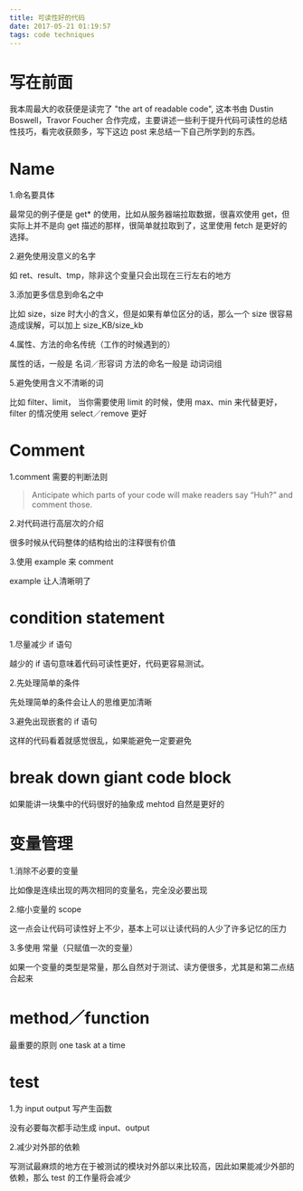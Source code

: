 ```yaml
---
title: 可读性好的代码
date: 2017-05-21 01:19:57
tags: code techniques
---
```


# 写在前面
我本周最大的收获便是读完了 "the art of readable code", 这本书由 Dustin Boswell，Travor Foucher 合作完成，主要讲述一些利于提升代码可读性的总结性技巧，看完收获颇多，写下这边 post 来总结一下自己所学到的东西。

# Name
1.命名要具体

最常见的例子便是 get* 的使用，比如从服务器端拉取数据，很喜欢使用 get，但实际上并不是向 get 描述的那样，很简单就拉取到了，这里使用 fetch 是更好的选择。

2.避免使用没意义的名字

如 ret、result、tmp，除非这个变量只会出现在三行左右的地方

3.添加更多信息到命名之中

比如 size，size 时大小的含义，但是如果有单位区分的话，那么一个 size 很容易造成误解，可以加上 size_KB/size_kb

4.属性、方法的命名传统（工作的时候遇到的）

属性的话，一般是 名词／形容词
方法的命名一般是 动词词组

5.避免使用含义不清晰的词

比如 filter、limit， 当你需要使用 limit 的时候，使用 max、min 来代替更好，filter 的情况使用 select／remove 更好

# Comment
1.comment 需要的判断法则
> Anticipate which parts of your code will make readers say “Huh?” and comment those.

2.对代码进行高层次的介绍

很多时候从代码整体的结构给出的注释很有价值

3.使用 example 来 comment

example 让人清晰明了

# condition statement
1.尽量减少 if 语句

越少的 if 语句意味着代码可读性更好，代码更容易测试。

2.先处理简单的条件

先处理简单的条件会让人的思维更加清晰

3.避免出现嵌套的 if 语句

这样的代码看着就感觉很乱，如果能避免一定要避免

# break down giant code block
如果能讲一块集中的代码很好的抽象成 mehtod 自然是更好的

# 变量管理
1.消除不必要的变量

比如像是连续出现的两次相同的变量名，完全没必要出现

2.缩小变量的 scope

这一点会让代码可读性好上不少，基本上可以让读代码的人少了许多记忆的压力

3.多使用 常量（只赋值一次的变量）

如果一个变量的类型是常量，那么自然对于测试、读方便很多，尤其是和第二点结合起来

# method／function
最重要的原则 one task at a time

# test
1.为 input output 写产生函数

没有必要每次都手动生成 input、output

2.减少对外部的依赖

写测试最麻烦的地方在于被测试的模块对外部以来比较高，因此如果能减少外部的依赖，那么 test 的工作量将会减少